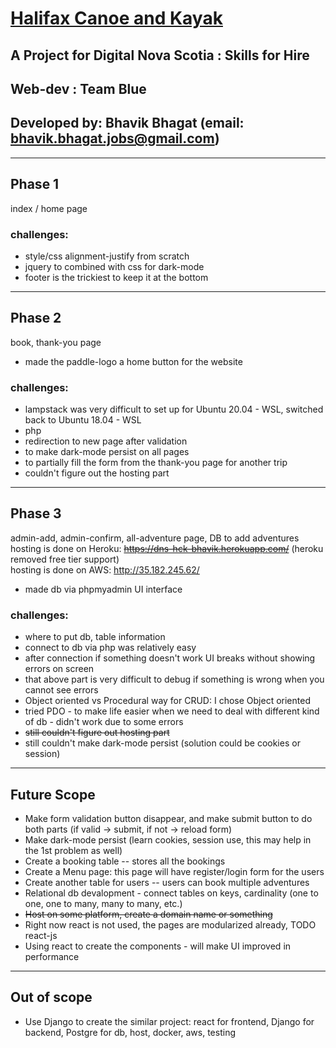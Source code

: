 # [Halifax Canoe and Kayak](http://35.182.245.62/)

## A Project for Digital Nova Scotia : Skills for Hire
## Web-dev : Team Blue

## Developed by: Bhavik Bhagat (email: bhavik.bhagat.jobs@gmail.com)

---

## Phase 1
index / home page
### challenges:
- style/css alignment-justify from scratch
- jquery to combined with css for dark-mode
- footer is the trickiest to keep it at the bottom
---

## Phase 2
book, thank-you page

- made the paddle-logo a home button for the website
### challenges:
- lampstack was very difficult to set up for Ubuntu 20.04 - WSL, switched back to Ubuntu 18.04 - WSL
- php
- redirection to new page after validation
- to make dark-mode persist on all pages
- to partially fill the form from the thank-you page for another trip
- couldn't figure out the hosting part

---

## Phase 3
admin-add, admin-confirm, all-adventure page, DB to add adventures<br>
hosting is done on Heroku: ~~https://dns-hck-bhavik.herokuapp.com/~~ (heroku removed free tier support) <br>
hosting is done on AWS: http://35.182.245.62/

- made db via phpmyadmin UI interface
### challenges:
- where to put db, table information
- connect to db via php was relatively easy
- after connection if something doesn't work UI breaks without showing errors on screen
- that above part is very difficult to debug if something is wrong when you cannot see errors
- Object oriented vs Procedural way for CRUD: I chose Object oriented
- tried PDO - to make life easier when we need to deal with different kind of db - didn't work due to some errors
- ~~still couldn't figure out hosting part~~
- still couldn't make dark-mode persist (solution could be cookies or session)

---

## Future Scope
- Make form validation button disappear, and make submit button to do both parts (if valid -> submit, if not -> reload form)
- Make dark-mode persist (learn cookies, session use, this may help in the 1st problem as well)
- Create a booking table -- stores all the bookings
- Create a Menu page: this page will have register/login form for the users
- Create another table for users -- users can book multiple adventures
- Relational db devalopment - connect tables on keys, cardinality (one to one, one to many, many to many, etc.)
- ~~Host on some platform, create a domain name or something~~
- Right now react is not used, the pages are modularized already, TODO react-js
- Using react to create the components - will make UI improved in performance

---

## Out of scope
- Use Django to create the similar project: react for frontend, Django for backend, Postgre for db, host, docker, aws, testing
